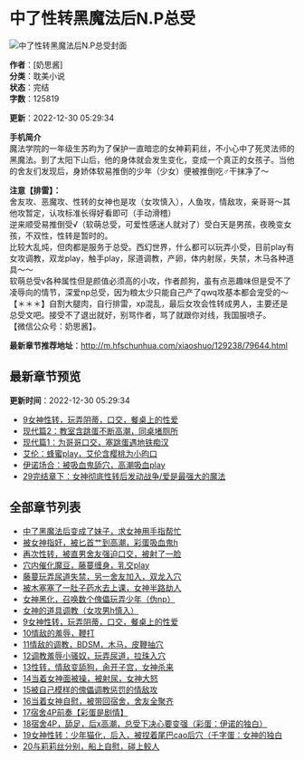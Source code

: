 # 中了性转黑魔法后N.P总受

![中了性转黑魔法后N.P总受封面](http://m.hfschunhua.com/files/article/image/129/129238/129238s.jpg)

**作者**：[奶思酱]  
**分类**：耽美小说  
**状态**：完结  
**字数**：125819  

**更新**：2022-12-30 05:29:34

**手机简介**  
魔法学院的一年级生苏昀为了保护一直暗恋的女神莉莉丝，不小心中了死灵法师的黑魔法。到了太阳下山后，他的身体就会发生变化，变成一个真正的女孩子。当他的舍友们发现后，身娇体软易推倒的少年（少女）便被推倒吃♂干抹净了～ 

**注意【排雷】：**  
舍友攻、恶魔攻、性转的女神也是攻（女攻慎入），人鱼攻，情敌攻，亲哥哥～其他攻暂定，认攻标准长得好看即可（手动滑稽）  
逆来顺受易推倒受√（软萌总受，可爱性感迷人就对了）受白天是男孩，夜晚变女孩，不双性，性转是暂时的。  
比较大乱炖，但肉都是服务于总受。西幻世界，什么都可以玩弄小受，目前play有女攻调教，双龙play，触手play，尿道调教，产卵，体内射尿，失禁，木马各种道具～～  
软萌总受v各种属性但是颜值必须高的小攻，作者颜狗，虽有点恶趣味但是受不了凌辱向的情节，深爱np总受，因为粮太少只能自己产了qwq攻基本都会宠受的～  
【＊＊＊】自割大腿肉，自行排雷，xp混乱，最后女攻会性转成男人，主要还是总受文吧。接受不了退出就好，别骂作者，骂了就跟你对线，我国服喷子。  
【微信公众号：奶思酱】。  

**最新章节推荐地址**：http://m.hfschunhua.com/xiaoshuo/129238/79644.html

## 最新章节预览
**更新时间**：2022-12-30 05:29:34  
- [9女神性转，玩弄阴蒂，口交，餐桌上的性爱](/xiaoshuo/129238/79644.html)  
- [现代篇2：教室含跳蛋不断高潮，同桌堵厕所](/xiaoshuo/129238/79643.html)  
- [现代篇1：为哥哥口交，塞跳蛋遇地铁痴汉](/xiaoshuo/129238/79642.html)  
- [艾伦：蜂蜜play，艾伦含樱桃为小昀口](/xiaoshuo/129238/79641.html)  
- [伊诺场合：被吸血鬼舔穴，高潮吸血play](/xiaoshuo/129238/79640.html)  
- [29完结章下：女神彻底性转后发动战争/爱是最强大的魔法](/xiaoshuo/129238/79639.html)  

## 全部章节列表
- [中了黑魔法后变成了妹子，求女神用手指帮忙](/xiaoshuo/129238/79611.html)  
- [被女神指奸，被匕首艹到高潮，彩蛋吸血鬼h](/xiaoshuo/129238/79612.html)  
- [再次性转，被直男舍友强迫口交，被射了一脸](/xiaoshuo/129238/79613.html)  
- [穴内催化魔豆，藤蔓缠身，乳交play](/xiaoshuo/129238/79614.html)  
- [藤蔓玩弄尿道失禁，另一舍友加入，双龙入穴](/xiaoshuo/129238/79615.html)  
- [被木塞塞了一肚子药水去上课，女神半路劫人](/xiaoshuo/129238/79616.html)  
- [女神黑化，召唤数个傀儡玩弄少年（伪np）](/xiaoshuo/129238/79617.html)  
- [女神的道具调教（女攻男h慎入）](/xiaoshuo/129238/79618.html)  
- [9女神性转，玩弄阴蒂，口交，餐桌上的性爱](/xiaoshuo/129238/79619.html)  
- [10情敌的羞辱，鞭打](/xiaoshuo/129238/79620.html)  
- [11情敌的调教，BDSM，木马，皮鞭抽穴](/xiaoshuo/129238/79621.html)  
- [12调教羞辱小骚奴，玩弄尿道，拉珠入穴](/xiaoshuo/129238/79622.html)  
- [13性转，情敌变舔狗，肏开子宫，女神杀来](/xiaoshuo/129238/79623.html)  
- [14当着女神面被操，被射尿，女神大怒](/xiaoshuo/129238/79624.html)  
- [15被自己模样的傀儡调教惩罚的情敌攻](/xiaoshuo/129238/79625.html)  
- [16当着女神自慰，被带回宿舍，舍友全聚齐](/xiaoshuo/129238/79626.html)  
- [17宿舍4P前奏【彩蛋是剧情】](/xiaoshuo/129238/79627.html)  
- [18宿舍4P，舔足，后x高潮，总受下决心要变强（彩蛋：伊诺的独白）](/xiaoshuo/129238/79628.html)  
- [19女神性转：少年猫化，后入，被捏着尾巴cao后穴（千字蛋：女神的独白](/xiaoshuo/129238/79629.html)  
- [20与莉莉丝分别，船上自慰，碰上鲛人](/xiaoshuo/129238/79630.html)  